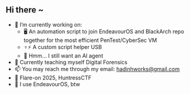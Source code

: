## Hi there ~

<!--
**Flock137/flock137** is a ✨ _special_ ✨ repository because its `README.md` (this file) appears on your GitHub profile.

Here are some ideas to get you started:

- 🔭 I’m currently working on ...
- 🌱 I’m currently learning ...
- 👯 I’m looking to collaborate on ...
- 🤔 I’m looking for help with ...
- 💬 Ask me about ...
- 📫 How to reach me: ...
- ⚡ Fun fact: ...
-->

- 🔭 I’m currently working on:
  - 🖥️ An automation script to join EndeavourOS and BlackArch repo together for the most efficient PenTest/CyberSec VM
  - ♆⚡ A custom script helper USB
  - 🤖 Hmm... I still want an AI agent
- 🌱 Currently teaching myself Digital Forensics
- 📫 You may reach me through my email: hadinhworks@gmail.com
- 🚩 Flare-on 2025, HuntressCTF 
- 🌌 I use EndeavourOS, btw 
